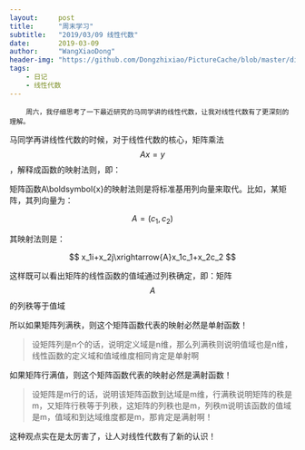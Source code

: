 ```yaml
---
layout:     post
title:      "周末学习"
subtitle:   "2019/03/09 线性代数"
date:       2019-03-09
author:     "WangXiaoDong"
header-img: "https://github.com/Dongzhixiao/PictureCache/blob/master/diaryPic/20190309.jpg?raw=true"
tags:
    - 日记
    - 线性代数
---
```



```
    周六，我仔细思考了一下最近研究的马同学讲的线性代数，让我对线性代数有了更深刻的理解。
```


马同学再讲线性代数的时候，对于线性代数的核心，矩阵乘法$$Ax=y$$，解释成函数的映射法则，即：

矩阵函数A\boldsymbol{x}的映射法则是将标准基用列向量来取代。比如，某矩阵，其列向量为：

$$
A=(c_1,c_2)
$$

其映射法则是：

$$
x_1i+x_2j\xrightarrow{A}x_1c_1+x_2c_2
$$

这样既可以看出矩阵的线性函数的值域通过列秩确定，即：矩阵$$A$$的列秩等于值域

所以如果矩阵列满秩，则这个矩阵函数代表的映射必然是单射函数！
>设矩阵列是n个的话，说明定义域是n维，那么列满秩则说明值域也是n维，线性函数的定义域和值域维度相同肯定是单射啊

如果矩阵行满值，则这个矩阵函数代表的映射必然是满射函数！
>设矩阵是m行的话，说明该矩阵函数到达域是m维，行满秩说明矩阵的秩是m，又矩阵行秩等于列秩，这矩阵的列秩也是m，列秩m说明该函数的值域是m，值域和到达域维度都是m，那肯定是满射啊！


这种观点实在是太厉害了，让人对线性代数有了新的认识！
